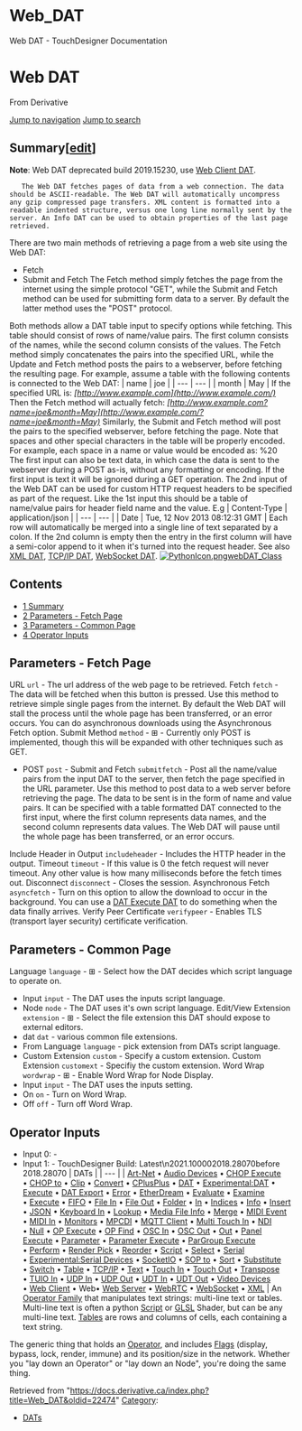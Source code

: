 

# Web_DAT

Web DAT - TouchDesigner Documentation




# Web DAT
From Derivative

[Jump to navigation](#mw-head)
[Jump to search](#searchInput)
## Summary[[edit](https://docs.derivative.ca/index.php?title=Template:Summary&action=edit&section=T-1 "Edit section: Summary")]
**Note**: Web DAT deprecated build 2019.15230, use [Web Client DAT](Web_Client_DAT.html "Web Client DAT").
```
   The Web DAT fetches pages of data from a web connection. The data should be ASCII-readable. The Web DAT will automatically uncompress any gzip compressed page transfers. XML content is formatted into a readable indented structure, versus one long line normally sent by the server. An Info DAT can be used to obtain properties of the last page retrieved.		
```
There are two main methods of retrieving a page from a web site using the Web DAT:
* Fetch
* Submit and Fetch
The Fetch method simply fetches the page from the internet using the simple protocol "GET", while the Submit and Fetch method can be used for submitting form data to a server. By default the latter method uses the "POST" protocol.
  
Both methods allow a DAT table input to specify options while fetching. This table should consist of rows of name/value pairs. The first column consists of the names, while the second column consists of the values. The Fetch method simply concatenates the pairs into the specified URL, while the Update and Fetch method posts the pairs to a webserver, before fetching the resulting page.
For example, assume a table with the following contents is connected to the Web DAT:
| name | joe |
| --- | --- |
| month | May |
If the specified URL is:
*[http://www.example.com](http://www.example.com/)*
Then the Fetch method will actually fetch:
*[http://www.example.com?name=joe&month=May](http://www.example.com/?name=joe&month=May)*
Similarly, the Submit and Fetch method will post the pairs to the specified webserver, before fetching the page.
Note that spaces and other special characters in the table will be properly encoded. For example, each space in a name or value would be encoded as: %20
The first input can also be text data, in which case the data is sent to the webserver during a POST as-is, without any formatting or encoding. If the first input is text it will be ignored during a GET operation.
The 2nd input of the Web DAT can be used for custom HTTP request headers to be specified as part of the request. Like the 1st input this should be a table of name/value pairs for header field name and the value. E.g
| Content-Type | application/json |
| --- | --- |
| Date | Tue, 12 Nov 2013 08:12:31 GMT |
Each row will automatically be merged into a single line of text separated by a colon. If the 2nd column is empty then the entry in the first column will have a semi-color append to it when it's turned into the request header.
See also [XML DAT](XML_DAT.html "XML DAT"), [TCP/IP DAT](TCP/IP_DAT.html "TCP/IP DAT"), [WebSocket DAT](WebSocket_DAT.html "WebSocket DAT").
[![PythonIcon.png](images/c/c2/PythonIcon.png)](File_PythonIcon.html)[webDAT\_Class](https://docs.derivative.ca/WebDAT_Class "WebDAT Class")
## Contents
* [1 Summary](#Summary)
* [2 Parameters - Fetch Page](#Parameters_-_Fetch_Page)
* [3 Parameters - Common Page](#Parameters_-_Common_Page)
* [4 Operator Inputs](#Operator_Inputs)
  

## Parameters - Fetch Page
URL `url` - The url address of the web page to be retrieved.
Fetch `fetch` - The data will be fetched when this button is pressed. Use this method to retrieve simple single pages from the internet. By default the Web DAT will stall the process until the whole page has been transferred, or an error occurs. You can do asynchronous downloads using the Asynchronous Fetch option.
Submit Method `method` - ⊞ - Currently only POST is implemented, though this will be expanded with other techniques such as GET.
* POST `post` -
Submit and Fetch `submitfetch` - Post all the name/value pairs from the input DAT to the server, then fetch the page specified in the URL parameter.
Use this method to post data to a web server before retrieving the page. The data to be sent is in the form of name and value pairs. It can be specified with a table formatted DAT connected to the first input, where the first column represents data names, and the second column represents data values. The Web DAT will pause until the whole page has been transferred, or an error occurs.

Include Header in Output `includeheader` - Includes the HTTP header in the output.
Timeout `timeout` - If this value is 0 the fetch request will never timeout. Any other value is how many milliseconds before the fetch times out.
Disconnect `disconnect` - Closes the session.
Asynchronous Fetch `asyncfetch` - Turn on this option to allow the download to occur in the background. You can use a [DAT Execute DAT](DAT_Execute_DAT.html "DAT Execute DAT") to do something when the data finally arrives.
Verify Peer Certificate `verifypeer` - Enables TLS (transport layer security) certificate verification.
  

## Parameters - Common Page
Language `language` - ⊞ - Select how the DAT decides which script language to operate on.
* Input `input` - The DAT uses the inputs script language.
* Node `node` - The DAT uses it's own script language.
Edit/View Extension `extension` - ⊞ - Select the file extension this DAT should expose to external editors.
* dat `dat` - various common file extensions.
* From Language `language` - pick extension from DATs script language.
* Custom Extension `custom` - Specify a custom extension.
Custom Extension `customext` - Specifiy the custom extension.
Word Wrap `wordwrap` - ⊞ - Enable Word Wrap for Node Display.
* Input `input` - The DAT uses the inputs setting.
* On `on` - Turn on Word Wrap.
* Off `off` - Turn off Word Wrap.
  

## Operator Inputs
* Input 0:  -
* Input 1:  -
TouchDesigner Build: Latest\n2021.100002018.28070before 2018.28070
| DATs |
| --- |
| [Art-Net](Art-Net_DAT.html "Art-Net DAT") • [Audio Devices](Audio_Devices_DAT.html "Audio Devices DAT") • [CHOP Execute](CHOP_Execute_DAT.html "CHOP Execute DAT") • [CHOP to](CHOP_to_DAT.html "CHOP to DAT") • [Clip](Clip_DAT.html "Clip DAT") • [Convert](Convert_DAT.html "Convert DAT") • [CPlusPlus](CPlusPlus_DAT.html "CPlusPlus DAT") • [DAT](DAT.html "DAT") • [Experimental:DAT](Experimental_DAT.html "Experimental:DAT") •  [Execute](DAT_Execute_DAT.html "DAT Execute DAT") • [DAT Export](DAT_Export.html "DAT Export") • [Error](Error_DAT.html "Error DAT") • [EtherDream](EtherDream_DAT.html "EtherDream DAT") • [Evaluate](Evaluate_DAT.html "Evaluate DAT") • [Examine](Examine_DAT.html "Examine DAT") • [Execute](Execute_DAT.html "Execute DAT") • [FIFO](FIFO_DAT.html "FIFO DAT") • [File In](File_In_DAT.html "File In DAT") • [File Out](File_Out_DAT.html "File Out DAT") • [Folder](Folder_DAT.html "Folder DAT") • [In](In_DAT.html "In DAT") • [Indices](Indices_DAT.html "Indices DAT") • [Info](Info_DAT.html "Info DAT") • [Insert](Insert_DAT.html "Insert DAT") • [JSON](JSON_DAT.html "JSON DAT") • [Keyboard In](Keyboard_In_DAT.html "Keyboard In DAT") • [Lookup](Lookup_DAT.html "Lookup DAT") • [Media File Info](Media_File_Info_DAT.html "Media File Info DAT") • [Merge](Merge_DAT.html "Merge DAT") • [MIDI Event](MIDI_Event_DAT.html "MIDI Event DAT") • [MIDI In](MIDI_In_DAT.html "MIDI In DAT") • [Monitors](Monitors_DAT.html "Monitors DAT") • [MPCDI](MPCDI_DAT.html "MPCDI DAT") • [MQTT Client](MQTT_Client_DAT.html "MQTT Client DAT") • [Multi Touch In](Multi_Touch_In_DAT.html "Multi Touch In DAT") • [NDI](NDI_DAT.html "NDI DAT") • [Null](Null_DAT.html "Null DAT") • [OP Execute](OP_Execute_DAT.html "OP Execute DAT") • [OP Find](OP_Find_DAT.html "OP Find DAT") • [OSC In](OSC_In_DAT.html "OSC In DAT") • [OSC Out](OSC_Out_DAT.html "OSC Out DAT") • [Out](Out_DAT.html "Out DAT") • [Panel Execute](Panel_Execute_DAT.html "Panel Execute DAT") • [Parameter](Parameter_DAT.html "Parameter DAT") • [Parameter Execute](Parameter_Execute_DAT.html "Parameter Execute DAT") • [ParGroup Execute](ParGroup_Execute_DAT.html "ParGroup Execute DAT") • [Perform](Perform_DAT.html "Perform DAT") • [Render Pick](Render_Pick_DAT.html "Render Pick DAT") • [Reorder](Reorder_DAT.html "Reorder DAT") • [Script](Script_DAT.html "Script DAT") • [Select](Select_DAT.html "Select DAT") • [Serial](Serial_DAT.html "Serial DAT") • [Experimental:Serial Devices](Experimental_Serial_Devices_DAT.html "Experimental:Serial Devices DAT") • [SocketIO](SocketIO_DAT.html "SocketIO DAT") • [SOP to](SOP_to_DAT.html "SOP to DAT") • [Sort](Sort_DAT.html "Sort DAT") • [Substitute](Substitute_DAT.html "Substitute DAT") • [Switch](Switch_DAT.html "Switch DAT") • [Table](Table_DAT.html "Table DAT") • [TCP/IP](TCP/IP_DAT.html "TCP/IP DAT") • [Text](Text_DAT.html "Text DAT") • [Touch In](Touch_In_DAT.html "Touch In DAT") • [Touch Out](Touch_Out_DAT.html "Touch Out DAT") • [Transpose](Transpose_DAT.html "Transpose DAT") • [TUIO In](TUIO_In_DAT.html "TUIO In DAT") • [UDP In](UDP_In_DAT.html "UDP In DAT") • [UDP Out](UDP_Out_DAT.html "UDP Out DAT") • [UDT In](UDT_In_DAT.html "UDT In DAT") • [UDT Out](UDT_Out_DAT.html "UDT Out DAT") • [Video Devices](Video_Devices_DAT.html "Video Devices DAT") • [Web Client](Web_Client_DAT.html "Web Client DAT") • Web• [Web Server](Web_Server_DAT.html "Web Server DAT") • [WebRTC](WebRTC_DAT.html "WebRTC DAT") • [WebSocket](WebSocket_DAT.html "WebSocket DAT") • [XML](XML_DAT.html "XML DAT") |
An [Operator Family](Operator_Family.html "Operator Family") that manipulates text strings: multi-line text or tables. Multi-line text is often a python [Script](Script.html "Script") or [GLSL](GLSL.html "GLSL") Shader, but can be any multi-line text. [Tables](Table_DAT.html "Table DAT") are rows and columns of cells, each containing a text string.

The generic thing that holds an [Operator](Operator.html "Operator"), and includes [Flags](Flag.html "Flag") (display, bypass, lock, render, immune) and its position/size in the network. Whether you "lay down an Operator" or "lay down an Node", you're doing the same thing.

Retrieved from "<https://docs.derivative.ca/index.php?title=Web_DAT&oldid=22474>"
[Category](Special_Categories.html "Special:Categories"):
* [DATs](https://docs.derivative.ca/index.php?title=Category:DATs&action=edit&redlink=1 "Category:DATs (page does not exist)")